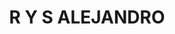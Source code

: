 ---
title: "R Y S ALEJANDRO"
url: /concepcion-del-uruguay/r-y-s-alejandro/
shop: piezas de automóviles
---